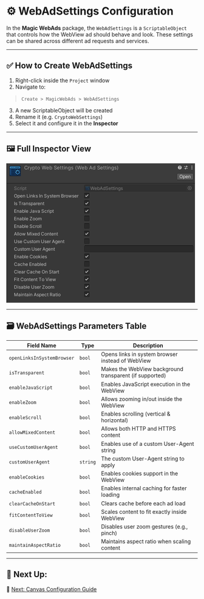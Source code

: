 # ⚙️ WebAdSettings Configuration

In the **Magic WebAds** package, the `WebAdSettings` is a `ScriptableObject` that controls how the WebView ad should behave and look. These settings can be shared across different ad requests and services.

---

## ✅ How to Create WebAdSettings

1. Right-click inside the `Project` window
2. Navigate to:

> `Create > MagicWebAds > WebAdSettings`

3. A new ScriptableObject will be created
4. Rename it (e.g. `CryptoWebSettings`)
5. Select it and configure it in the **Inspector**

---

## 🖼 Full Inspector View

![WebAdSettings Inspector](../Images/webadsettings-inspector.png)

---

## 🗃 WebAdSettings Parameters Table

| Field Name              | Type     | Description                                                             |
|-------------------------|----------|-------------------------------------------------------------------------|
| `openLinksInSystemBrowser` | `bool`   | Opens links in system browser instead of WebView                        |
| `isTransparent`         | `bool`   | Makes the WebView background transparent (if supported)                |
| `enableJavaScript`      | `bool`   | Enables JavaScript execution in the WebView                            |
| `enableZoom`            | `bool`   | Allows zooming in/out inside the WebView                               |
| `enableScroll`          | `bool`   | Enables scrolling (vertical & horizontal)                              |
| `allowMixedContent`     | `bool`   | Allows both HTTP and HTTPS content                                     |
| `useCustomUserAgent`    | `bool`   | Enables use of a custom User-Agent string                              |
| `customUserAgent`       | `string` | The custom User-Agent string to apply                                  |
| `enableCookies`         | `bool`   | Enables cookies support in the WebView                                 |
| `cacheEnabled`          | `bool`   | Enables internal caching for faster loading                            |
| `clearCacheOnStart`     | `bool`   | Clears cache before each ad load                                       |
| `fitContentToView`      | `bool`   | Scales content to fit exactly inside WebView                           |
| `disableUserZoom`       | `bool`   | Disables user zoom gestures (e.g., pinch)                              |
| `maintainAspectRatio`   | `bool`   | Maintains aspect ratio when scaling content                            |

---

## 🧩 Next Up:
📄 [Next: Canvas Configuration Guide](canvas-setup.md)